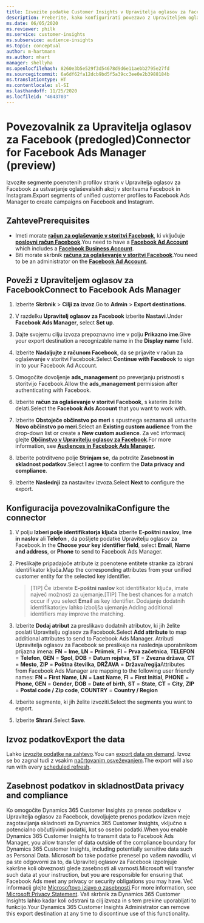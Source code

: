 ```yaml
---
title: Izvozite podatke Customer Insights v Upravitelja oglasov za Facebook
description: Preberite, kako konfigurirati povezavo z Upraviteljem oglasov za Facebook.
ms.date: 06/05/2020
ms.reviewer: philk
ms.service: customer-insights
ms.subservice: audience-insights
ms.topic: conceptual
author: m-hartmann
ms.author: mhart
manager: shellyha
ms.openlocfilehash: 8260e3b5e529f3d54678d9d6e11aebb2795e27fd
ms.sourcegitcommit: 6a6df62fa12dcb9bd5f5a39cc3ee0e2b3988184b
ms.translationtype: HT
ms.contentlocale: sl-SI
ms.lasthandoff: 11/25/2020
ms.locfileid: "4643703"
---
```

# <a name="connector-for-facebook-ads-manager-preview"></a><span data-ttu-id="4ab2c-103">Povezovalnik za Upravitelja oglasov za Facebook (predogled)</span><span class="sxs-lookup"><span data-stu-id="4ab2c-103">Connector for Facebook Ads Manager (preview)</span></span>

<span data-ttu-id="4ab2c-104">Izvozite segmente poenotenih profilov strank v Upravitelja oglasov za Facebook za ustvarjanje oglaševalskih akcij v storitvama Facebook in Instagram.</span><span class="sxs-lookup"><span data-stu-id="4ab2c-104">Export segments of unified customer profiles to Facebook Ads Manager to create campaigns on Facebook and Instagram.</span></span>

## <a name="prerequisites"></a><span data-ttu-id="4ab2c-105">Zahteve</span><span class="sxs-lookup"><span data-stu-id="4ab2c-105">Prerequisites</span></span>

- <span data-ttu-id="4ab2c-106">Imeti morate [**račun za oglaševanje v storitvi Facebook**](https://www.facebook.com/business/learn/lessons/step-by-step-ads-manager-account), ki vključuje [**poslovni račun Facebook**](https://business.facebook.com/).</span><span class="sxs-lookup"><span data-stu-id="4ab2c-106">You need to have a [**Facebook Ad Account**](https://www.facebook.com/business/learn/lessons/step-by-step-ads-manager-account) which includes a [**Facebook Business Account**](https://business.facebook.com/).</span></span>
- <span data-ttu-id="4ab2c-107">Biti morate skrbnik [**računa za oglaševanje v storitvi Facebook**](https://www.facebook.com/business/learn/lessons/step-by-step-ads-manager-account).</span><span class="sxs-lookup"><span data-stu-id="4ab2c-107">You need to be an administrator on the [**Facebook Ad Account**](https://www.facebook.com/business/learn/lessons/step-by-step-ads-manager-account).</span></span>

## <a name="connect-to-facebook-ads-manager"></a><span data-ttu-id="4ab2c-108">Poveži z Upraviteljem oglasov za Facebook</span><span class="sxs-lookup"><span data-stu-id="4ab2c-108">Connect to Facebook Ads Manager</span></span>

1. <span data-ttu-id="4ab2c-109">Izberite **Skrbnik** > **Cilji za izvoz**.</span><span class="sxs-lookup"><span data-stu-id="4ab2c-109">Go to **Admin** > **Export destinations**.</span></span>

1. <span data-ttu-id="4ab2c-110">V razdelku **Upravitelj oglasov za Facebook** izberite **Nastavi**.</span><span class="sxs-lookup"><span data-stu-id="4ab2c-110">Under **Facebook Ads Manager**, select **Set up**.</span></span>

1. <span data-ttu-id="4ab2c-111">Dajte svojemu cilju izvoza prepoznavno ime v polju **Prikazno ime**.</span><span class="sxs-lookup"><span data-stu-id="4ab2c-111">Give your export destination a recognizable name in the **Display name** field.</span></span>

1. <span data-ttu-id="4ab2c-112">Izberite **Nadaljujte z računom Facebook**, da se prijavite v račun za oglaševanje v storitvi Facebook.</span><span class="sxs-lookup"><span data-stu-id="4ab2c-112">Select **Continue with Facebook** to sign in to your Facebook Ad Account.</span></span>

1. <span data-ttu-id="4ab2c-113">Omogočite dovoljenje **ads_management** po preverjanju pristnosti s storitvijo Facebook.</span><span class="sxs-lookup"><span data-stu-id="4ab2c-113">Allow the **ads_management** permission after authenticating with Facebook.</span></span>

1. <span data-ttu-id="4ab2c-114">Izberite **račun za oglaševanje v storitvi Facebook**, s katerim želite delati.</span><span class="sxs-lookup"><span data-stu-id="4ab2c-114">Select the **Facebook Ads Account** that you want to work with.</span></span>

1. <span data-ttu-id="4ab2c-115">Izberite **Obstoječe občinstvo po meri** s spustnega seznama ali ustvarite **Novo občinstvo po meri**.</span><span class="sxs-lookup"><span data-stu-id="4ab2c-115">Select an **Existing custom audience** from the drop-down list or create a **New custom audience**.</span></span> <span data-ttu-id="4ab2c-116">Za več informacij glejte [**Občinstvo v Upravitelju oglasov za Facebook**](https://www.facebook.com/business/help/744354708981227?id=2469097953376494).</span><span class="sxs-lookup"><span data-stu-id="4ab2c-116">For more information, see [**Audiences in Facebook Ads Manager**](https://www.facebook.com/business/help/744354708981227?id=2469097953376494).</span></span>

1. <span data-ttu-id="4ab2c-117">Izberite potrditveno polje **Strinjam se**, da potrdite **Zasebnost in skladnost podatkov**.</span><span class="sxs-lookup"><span data-stu-id="4ab2c-117">Select **I agree** to confirm the **Data privacy and compliance**.</span></span>

1. <span data-ttu-id="4ab2c-118">Izberite **Naslednji** za nastavitev izvoza.</span><span class="sxs-lookup"><span data-stu-id="4ab2c-118">Select **Next** to configure the export.</span></span>

## <a name="configure-the-connector"></a><span data-ttu-id="4ab2c-119">Konfiguracija povezovalnika</span><span class="sxs-lookup"><span data-stu-id="4ab2c-119">Configure the connector</span></span>

1. <span data-ttu-id="4ab2c-120">V polju **Izberi polje identifikatorja ključa** izberite **E-poštni naslov**, **Ime in naslov** ali **Telefon** , da pošljete podatke Upravitelju oglasov za Facebook.</span><span class="sxs-lookup"><span data-stu-id="4ab2c-120">In the **Choose your key identifier field**, select **Email**, **Name and address**, or **Phone** to send to Facebook Ads Manager.</span></span>

1. <span data-ttu-id="4ab2c-121">Preslikajte pripadajoče atribute iz poenotene entitete stranke za izbrani identifikator ključa.</span><span class="sxs-lookup"><span data-stu-id="4ab2c-121">Map the corresponding attributes from your unified customer entity for the selected key identifier.</span></span>
   > <span data-ttu-id="4ab2c-122">[TIP] Če izberete **E-poštni naslov** kot identifikator ključa, imate največ možnosti za ujemanje.</span><span class="sxs-lookup"><span data-stu-id="4ab2c-122">[TIP] The best chances for a match occur if you select **Email** as key identifier.</span></span> <span data-ttu-id="4ab2c-123">Dodajanje dodatnih identifikatorjev lahko izboljša ujemanje.</span><span class="sxs-lookup"><span data-stu-id="4ab2c-123">Adding additional identifiers may improve the matching.</span></span>

1. <span data-ttu-id="4ab2c-124">Izberite **Dodaj atribut** za preslikavo dodatnih atributov, ki jih želite poslati Upravitelju oglasov za Facebook.</span><span class="sxs-lookup"><span data-stu-id="4ab2c-124">Select **Add attribute** to map additional attributes to send to Facebook Ads Manager.</span></span> <span data-ttu-id="4ab2c-125">Atributi Upravitelja oglasov za Facebook se preslikajo na naslednja uporabnikom prijazna imena: **FN** = **Ime**, **LN** = **Priimek**, **FI** = **Prva začetnica**, **TELEFON** = **Telefon**, **GEN** = **Spol**, **DOB** = **Datum rojstva**, **ST** = **Zvezna država**, **CT** = **Mesto**, **ZIP** = **Poštna številka**, **DRŽAVA** = **Država/regija**</span><span class="sxs-lookup"><span data-stu-id="4ab2c-125">Attributes from Facebook Ads Manager are mapping to the following user friendly names: **FN** = **First Name**, **LN** = **Last Name**, **FI** = **First Initial**, **PHONE** = **Phone**, **GEN** = **Gender**, **DOB** = **Date of birth**, **ST** = **State**, **CT** = **City**, **ZIP** = **Postal code / Zip code**, **COUNTRY** = **Country / Region**</span></span>

1. <span data-ttu-id="4ab2c-126">Izberite segmente, ki jih želite izvoziti.</span><span class="sxs-lookup"><span data-stu-id="4ab2c-126">Select the segments you want to export.</span></span>

1. <span data-ttu-id="4ab2c-127">Izberite **Shrani**.</span><span class="sxs-lookup"><span data-stu-id="4ab2c-127">Select **Save**.</span></span>

## <a name="export-the-data"></a><span data-ttu-id="4ab2c-128">Izvoz podatkov</span><span class="sxs-lookup"><span data-stu-id="4ab2c-128">Export the data</span></span>

<span data-ttu-id="4ab2c-129">Lahko [izvozite podatke na zahtevo](export-destinations.md).</span><span class="sxs-lookup"><span data-stu-id="4ab2c-129">You can [export data on demand](export-destinations.md).</span></span> <span data-ttu-id="4ab2c-130">Izvoz se bo zagnal tudi z vsakim [načrtovanim osveževanjem](system.md#schedule-tab).</span><span class="sxs-lookup"><span data-stu-id="4ab2c-130">The export will also run with every [scheduled refresh](system.md#schedule-tab).</span></span>

## <a name="data-privacy-and-compliance"></a><span data-ttu-id="4ab2c-131">Zasebnost podatkov in skladnost</span><span class="sxs-lookup"><span data-stu-id="4ab2c-131">Data privacy and compliance</span></span>

<span data-ttu-id="4ab2c-132">Ko omogočite Dynamics 365 Customer Insights za prenos podatkov v Upravitelja oglasov za Facebook, dovoljujete prenos podatkov izven meje zagotavljanja skladnosti za Dynamics 365 Customer Insights, vključno s potencialno občutljivimi podatki, kot so osebni podatki.</span><span class="sxs-lookup"><span data-stu-id="4ab2c-132">When you enable Dynamics 365 Customer Insights to transmit data to Facebook Ads Manager, you allow transfer of data outside of the compliance boundary for Dynamics 365 Customer Insights, including potentially sensitive data such as Personal Data.</span></span> <span data-ttu-id="4ab2c-133">Microsoft bo take podatke prenesel po vašem navodilu, vi pa ste odgovorni za to, da Upravitelj oglasov za Facebook izpolnjuje kakršne koli obveznosti glede zasebnosti ali varnosti.</span><span class="sxs-lookup"><span data-stu-id="4ab2c-133">Microsoft will transfer such data at your instruction, but you are responsible for ensuring that Facebook Ads meet any privacy or security obligations you may have.</span></span> <span data-ttu-id="4ab2c-134">Več informacij glejte [Microsoftovo izjavo o zasebnosti](https://go.microsoft.com/fwlink/?linkid=396732).</span><span class="sxs-lookup"><span data-stu-id="4ab2c-134">For more information, see [Microsoft Privacy Statement](https://go.microsoft.com/fwlink/?linkid=396732).</span></span>
<span data-ttu-id="4ab2c-135">Vaš skrbnik za Dynamics 365 Customer Insights lahko kadar koli odstrani ta cilj izvoza in s tem prekine uporabljati to funkcijo.</span><span class="sxs-lookup"><span data-stu-id="4ab2c-135">Your Dynamics 365 Customer Insights Administrator can remove this export destination at any time to discontinue use of this functionality.</span></span>
